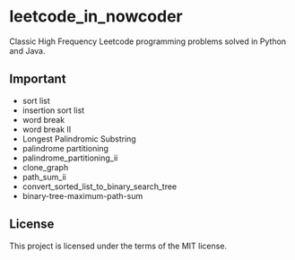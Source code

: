 # leetcode_in_nowcoder
Classic High Frequency Leetcode programming problems solved in Python and Java.

## Important
- sort list
- insertion sort list
- word break
- word break II
- Longest Palindromic Substring
- palindrome partitioning
- palindrome_partitioning_ii
- clone_graph
- path_sum_ii
- convert_sorted_list_to_binary_search_tree
- binary-tree-maximum-path-sum

## License
This project is licensed under the terms of the MIT license.
